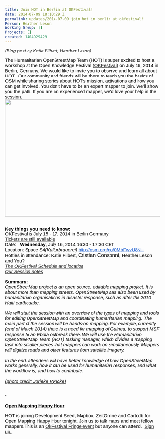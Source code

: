 ```yaml
---
title: Join HOT in Berlin at OKFestival!
date: 2014-07-09 18:10:29 Z
permalink: updates/2014-07-09_join_hot_in_berlin_at_okfestival!
Person: Heather Leson
Working Group: []
Projects: []
created: 1404929429
---
```


<p style="line-height: 1.15; margin-top: 0pt; margin-bottom: 0pt;" dir="ltr"><em>(Blog post by Katie Filbert, Heather Leson)</em></p><p><span style="font-size: 15px; font-family: Arial; color: #000000; background-color: transparent; font-weight: normal; font-style: normal; font-variant: normal; text-decoration: none; vertical-align: baseline;">The Humanitarian OpenStreetMap Team (HOT) is super excited to host a workshop at the Open Knowledge Festival (<a href="http://2014.okfestival.org/" target="_blank">OKFestival</a>) on July 16, 2014 in Berlin, Germany. We would like to invite you to observe and learn all about HOT. &nbsp;Our community and friends will be there to teach you the basics of OSM while sharing stories about HOT’s mission, activations and how you can get involved. You don’t have to be an expert mapper to join. We’ll show you the path. If you are an experienced mapper, we’d love your help in the session.</span>&nbsp;&nbsp; <img class="image-large" title="OSM in Lubumbashi" src="/sites/default/files/styles/large/public/OpenStreetMap_in_Lubumbashi%2C_Democratic_Republic_of_the_Congo_0.JPG?itok=783eJc_Y" alt="" height="383" width="510"><br>&nbsp;</p><p style="line-height: 1.15; margin-top: 0pt; margin-bottom: 0pt;" dir="ltr"><strong><span style="font-size: 15px; font-family: Arial; color: #000000; background-color: transparent; font-style: normal; font-variant: normal; text-decoration: none; vertical-align: baseline;">Key things you need to know:</span></strong></p><div><span style="font-size: 15px; font-family: Arial; color: #000000; background-color: transparent; font-weight: normal; font-style: normal; font-variant: normal; text-decoration: none; vertical-align: baseline;">OKFestival is July 15 - 17, 2014 in Berlin Germany </span></div><div><span style="font-size: 15px; font-family: Arial; color: #000000; background-color: transparent; font-weight: normal; font-style: normal; font-variant: normal; text-decoration: none; vertical-align: baseline;"><a href="http://2014.okfestival.org/tickets/" target="_blank">Tickets are still available</a><br></span></div><div><span style="font-size: 15px; font-family: Arial; color: #000000; background-color: transparent; font-weight: normal; font-style: normal; font-variant: normal; text-decoration: none; vertical-align: baseline;">Date: &nbsp;&nbsp;</span><span style="font-size: 15px; font-family: Arial; color: #000000; background-color: transparent; font-weight: bold; font-style: normal; font-variant: normal; text-decoration: none; vertical-align: baseline;">Wednesday</span><span style="font-size: 15px; font-family: Arial; color: #000000; background-color: transparent; font-weight: normal; font-style: normal; font-variant: normal; text-decoration: none; vertical-align: baseline;">, July 16, 2014 16:30 - 17:30 CET &nbsp;&nbsp; </span></div><div><span style="font-size: 15px; font-family: Arial; color: #000000; background-color: transparent; font-weight: normal; font-style: normal; font-variant: normal; text-decoration: none; vertical-align: baseline;">Location: Space S4</span><span style="font-size: 15px; font-family: Arial; color: #000000; background-color: transparent; font-weight: normal; font-style: italic; font-variant: normal; text-decoration: none; vertical-align: baseline;">(Kulturbrauerei) </span><a style="text-decoration: none;" href="http://osm.org/go/0MbFwvU8N--"><span style="font-size: 15px; font-family: Arial; color: #1155cc; background-color: transparent; font-weight: normal; font-style: normal; font-variant: normal; text-decoration: underline; vertical-align: baseline;">http://osm.org/go/0MbFwvU8N--</span></a></div><div><span style="font-size: 15px; font-family: Arial; color: #000000; background-color: transparent; font-weight: normal; font-style: normal; font-variant: normal; text-decoration: none; vertical-align: baseline;">Hotties in attendance: Katie Filbert, </span><span style="font-size: 17px; font-family: Arial; color: #000000; background-color: transparent; font-weight: normal; font-style: normal; font-variant: normal; text-decoration: none; vertical-align: baseline;">Cristian Consonni</span><span style="font-size: 15px; font-family: Arial; color: #000000; background-color: transparent; font-weight: normal; font-style: normal; font-variant: normal; text-decoration: none; vertical-align: baseline;">, Heather Leson and You?</span></div><div><span style="font-size: 15px; font-family: Arial; color: #000000; background-color: transparent; font-weight: normal; font-style: italic; font-variant: normal; text-decoration: none; vertical-align: baseline;"><a href="http://sched.co/1kuEQ3B" target="_blank">The OKFestival Schedule and location</a></span></div><div><span style="font-size: 15px; font-family: Arial; color: #000000; background-color: transparent; font-weight: normal; font-style: italic; font-variant: normal; text-decoration: none; vertical-align: baseline;"><a href="http://pad.okfn.org/p/Humanitarian_OpenStreetMap_mapping_workshop" target="_blank">Our Session notes</a><br></span></div><div style="line-height: 1.15; margin-top: 0pt; margin-bottom: 0pt;" dir="ltr">&nbsp;</div><div style="line-height: 1.15; margin-top: 0pt; margin-bottom: 0pt;" dir="ltr"><strong><span style="font-size: 15px; font-family: Arial; color: #000000; background-color: transparent; font-style: normal; font-variant: normal; text-decoration: none; vertical-align: baseline;">Summary:</span></strong></div><div style="line-height: 1.15; margin-top: 0pt; margin-bottom: 0pt;" dir="ltr"><span style="font-size: 15px; font-family: Arial; color: #000000; background-color: transparent; font-weight: normal; font-style: italic; font-variant: normal; text-decoration: none; vertical-align: baseline;">OpenStreetMap project is an open source, editable mapping project. It is about more than mapping streets. OpenStreetMap has also been used by humanitarian organisations in disaster response, such as after the 2010 Haiti earthquake.</span></div><div style="line-height: 1.15; margin-top: 0pt; margin-bottom: 0pt;" dir="ltr">&nbsp;</div><div style="line-height: 1.15; margin-top: 0pt; margin-bottom: 0pt;" dir="ltr"><span style="font-size: 15px; font-family: Arial; color: #000000; background-color: transparent; font-weight: normal; font-style: italic; font-variant: normal; text-decoration: none; vertical-align: baseline;">We will start the session with an overview of the types of mapping and tools for editing OpenStreetMap and coordinating humanitarian mapping. The main part of the session will be hands-on mapping. For example, currently (end of March 2014) there is a need for mapping of Guinea, to support MSF response to an Ebola outbreak there. We will use the Humanitarian OpenStreetMap Team (HOT) tasking manager, which divides a mapping task into smaller pieces that mappers can work on simultaneously. Mappers will digitize roads and other features from satellite imagery.</span></div><div style="line-height: 1.15; margin-top: 0pt; margin-bottom: 0pt;" dir="ltr">&nbsp;</div><div style="line-height: 1.15; margin-top: 0pt; margin-bottom: 0pt;" dir="ltr"><span style="font-size: 15px; font-family: Arial; color: #000000; background-color: transparent; font-weight: normal; font-style: italic; font-variant: normal; text-decoration: none; vertical-align: baseline;">In the end, attendees will have better knowledge of how OpenStreetMap works generally, how it can be used for humanitarian responses, and what the workflow is, and how to contribute. </span></div><div style="line-height: 1.15; margin-top: 0pt; margin-bottom: 0pt;" dir="ltr">&nbsp;</div><div style="line-height: 1.15; margin-top: 0pt; margin-bottom: 0pt;" dir="ltr"><a href="http://commons.wikimedia.org/wiki/File:OpenStreetMap_in_Lubumbashi,_Democratic_Republic_of_the_Congo.JPG" target="_blank"><span style="font-size: 15px; font-family: Arial; color: #000000; background-color: transparent; font-weight: normal; font-style: italic; font-variant: normal; text-decoration: none; vertical-align: baseline;">(photo credit: </span><span style="font-size: 15px; font-family: Arial; color: #000000; background-color: transparent; font-weight: normal; font-style: italic; font-variant: normal; text-decoration: none; vertical-align: baseline;">Jorieke Vyncke)</span></a></div><h3><a href="http://commons.wikimedia.org/wiki/File:OpenStreetMap_in_Lubumbashi,_Democratic_Republic_of_the_Congo.JPG" target="_blank"><span style="font-size: 15px; font-family: Arial; color: #000000; background-color: transparent; font-weight: normal; font-style: normal; font-variant: normal; text-decoration: none; vertical-align: baseline;">&nbsp;</span></a></h3><h3><a href="http://openmappingberlin.splashthat.com/" target="_blank"><strong><span style="font-size: 15px; font-family: Arial; color: #000000; background-color: transparent; font-style: normal; font-variant: normal; text-decoration: none; vertical-align: baseline;">Open Mapping Happy Hour</span></strong></a></h3><div><span style="font-size: 15px; font-family: Arial; color: #000000; background-color: transparent; font-style: normal; font-variant: normal; text-decoration: none; vertical-align: baseline;">HOT is joining Development Seed, Mapbox, ZeitOnline and Cartodb for Open Mapping Happy Hour tonight. Join us to talk maps and meet fellow mappers.This is an <a href="http://2014.okfestival.org/okfestival-fringe-events/" target="_blank">OkFestival Fringe event</a> but anyone can attend.&nbsp; <a href="http://openmappingberlin.splashthat.com/">Sign up.</a></span></div><div>&nbsp;</div>
